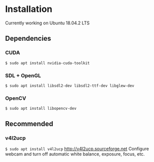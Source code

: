 # Installation

Currently working on Ubuntu 18.04.2 LTS

## Dependencies

### CUDA

`$ sudo apt install nvidia-cuda-toolkit`

### SDL + OpenGL

`$ sudo apt install libsdl2-dev libsdl2-ttf-dev libglew-dev`

### OpenCV

`$ sudo apt install libopencv-dev`

## Recommended

### v4l2ucp
`$ sudo apt install v4l2ucp`
http://v4l2ucp.sourceforge.net
Configure webcam and turn off automatic white balance, exposure, focus, etc.

